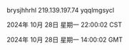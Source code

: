 brysjhhrhl 219.139.197.74 yqqlmgsycl

2024年 10月 28日 星期一 22:00:02 CST

2024年 10月 28日 星期一 14:00:02 GMT
